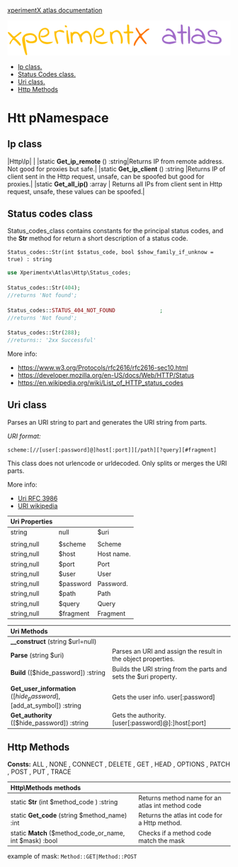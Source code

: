 [xperimentX atlas documentation](README.md) 

![xperimentx atlas](images/atlas.png) 

* [Ip class.](#ip-class)
* [Status Codes class.](#status-codes-class)
* [Uri class.](#uri-class)
* [Http Methods](#http-methods)


# Htt pNamespace

## Ip class
|Http\Ip|         |
|static **Get_ip_remote** () :string|Returns IP from remote address. Not good for proxies but safe.|
|static **Get_ip_client** () :string |Returns IP of client sent in the Http request, unsafe, can be spoofed  but good for proxies.|
|static **Get_all_ip()** :array | Returns all IPs from client sent in Http request, unsafe, these values can be spoofed.|
 

## Status codes class

Status_codes_class contains constants for the principal status codes, 
and the **Str** method for return a short description of a status code.

```
Status_codes::Str(int $status_code, bool $show_family_if_unknow = true) : string
```

```php
use Xperimentx\Atlas\Http\Status_codes;

Status_codes::Str(404); 
//returns 'Not found';

Status_codes::STATUS_404_NOT_FOUND              ;
//returns 'Not found';

Status_codes::Str(288);
//returns:: '2xx Successful'
```

More info:
* https://www.w3.org/Protocols/rfc2616/rfc2616-sec10.html
* https://developer.mozilla.org/en-US/docs/Web/HTTP/Status
* https://en.wikipedia.org/wiki/List_of_HTTP_status_codes


## Uri class

 Parses an URI string to part  and generates the URI string  from parts.


*URI format:*
```
scheme:[//[user[:password]@]host[:port]][/path][?query][#fragment]
```

This class does not urlencode or urldecoded. Only splits or merges the URI parts.

More info:
* [Uri RFC 3986](https://tools.ietf.org/html/rfc3986#section-3.2.2)
* [URI wikipedia](https://en.wikipedia.org/wiki/Uniform_Resource_Identifier)


|Uri Properties|           |                        |
|:-------------|:----------|:-----------------------|
| string|null  |$uri       |Full URI parsed or built|
|              |           |                        |
| string,null  |$scheme    |Scheme                  |
| string,null  |$host      |Host name.              |
| string,null  |$port      |Port                    |
| string,null  |$user      |User                    |
| string,null  |$password  |Password.               |
| string,null  |$path      |Path                    |
| string,null  |$query     |Query                   |
| string,null  |$fragment  |Fragment                |

    
| Uri Methods                                 |                       |
|:--------------------------------------------|:----------------------|
|**__construct** (string $url=null)           |                       |
|**Parse** (string $uri)                      |Parses an URI and assign the result in the object properties. |
|**Build** ([$hide_password]) :string         |Builds the URI string  from the parts and sets the $uri property.|
|                                             |                       |
|**Get_user_information** ([$hide_password], [$add_at_symbol]) :string| Gets the user info. user[:password]|
|**Get_authority** ([$hide_password]) :string | Gets the authority. [user[:password]@]:]host[:port] |
    

## Http Methods

**Consts:**
ALL      , NONE   , CONNECT  , DELETE   , GET      , HEAD     , OPTIONS  , PATCH    , POST     , PUT      , TRACE    


|Http\Methods methods |  |
|:--------|:--------|      
|static **Str** (int $method_code ) :string |Returns method name for an atlas int method code |
|static **Get_code** (string $method_name) :int | Returns the atlas int code for a Http method.|
|static **Match** ($method_code_or_name, int $mask) :bool|Checks if a method code match the mask|

example of mask: ```Method::GET|Method::POST```
 